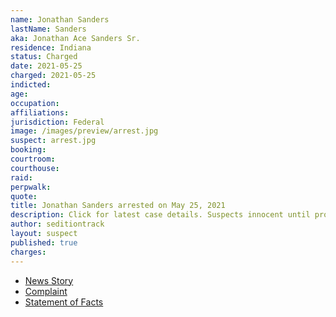 ```yaml
---
name: Jonathan Sanders
lastName: Sanders
aka: Jonathan Ace Sanders Sr.
residence: Indiana
status: Charged
date: 2021-05-25
charged: 2021-05-25
indicted:
age:
occupation:
affiliations:
jurisdiction: Federal
image: /images/preview/arrest.jpg
suspect: arrest.jpg
booking:
courtroom:
courthouse:
raid:
perpwalk:
quote:
title: Jonathan Sanders arrested on May 25, 2021
description: Click for latest case details. Suspects innocent until proven guilty.
author: seditiontrack
layout: suspect
published: true
charges:
---
```

- [News Story](https://www.wthr.com/article/news/crime/man-arrested-in-vincennes-in-connection-to-capitol-riot-indiana-charge-jonathan-ace-sanders/531-80108d8a-080c-4dba-8471-e5d2ffa17ef2)
- [Complaint](https://storage.courtlistener.com/recap/gov.uscourts.dcd.231183/gov.uscourts.dcd.231183.6.0.pdf)
- [Statement of Facts](https://www.justice.gov/usao-dc/case-multi-defendant/file/1398246/download)

